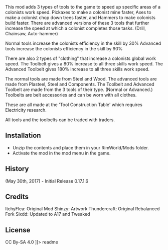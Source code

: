 <snippet>
  <content><![CDATA[
# Right Tool For The Job: Rebalanced

This mod adds 3 types of tools to the game to speed up specific areas of a colonists work speed. Pickaxes to
make a colonist mine faster, Axes to make a colonist chop down trees faster, and Hammers to make colonists
build faster. There are advanced versions of these 3 tools that further increase the speed at which a colonist
completes those tasks. (Drill, Chainsaw, Auto-hammer)

Normal tools increase the colonists efficiency in the skill by 30%
Advanced tools increase the colonists efficiency in the skill by 90%

There are also 2 types of "clothing" that increase a colonists global work speed.
The Toolbelt gives a 80% increase to all three skills work speed.
The Advanced Toolbelt gives 180% increase to all three skills work speed.

The normal tools are made from Steel and Wood. The advanced tools are made from Plasteel, Steel and Components.
The Toolbelt and Advanced Toolbelt are made from the 3 tools of their type. (Normal or Advanced.)
Toolbelts are belt accessories and can be worn with all clothes.

These are all made at the 'Tool Construction Table' which requires Electricity research.

All tools and the toolbelts can be traded with traders.

## Installation
- Unzip the contents and place them in your RimWorld/Mods folder.
- Activate the mod in the mod menu in the game.

## History
(May 30th, 2017) - Initial Release 0.17.1.6

## Credits
ItchyFlea: Original Mod
Shinzy: Artwork
Thundercraft: Original Rebalanced Fork
Sixdd: Updated to A17 and Tweaked

## License
CC By-SA 4.0
]]></content>
  <tabTrigger>readme</tabTrigger>
</snippet>
